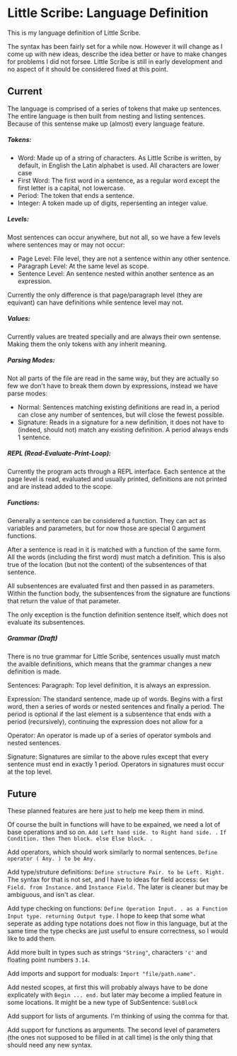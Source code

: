 # Little Scribe: Language Definition #

This is my language definition of Little Scribe.

The syntax has been fairly set for a while now. However it will change as
I come up with new ideas, describe the idea better or have to make changes
for problems I did not forsee. Little Scribe is still in early development
and no aspect of it should be considered fixed at this point.

## Current ##

The language is comprised of a series of tokens that make up sentences. The
entire language is then built from nesting and listing sentences. Because of
this sentense make up (almost) every language feature.

##### Tokens:
+   Word: Made up of a string of characters. As Little Scribe is written, by
    default, in English the Latin alphabet is used. All characters are lower
    case
+   First Word: The first word in a sentence, as a regular word except the
    first letter is a capital, not lowercase.
+   Period: The token that ends a sentence.
+   Integer: A token made up of digits, repersenting an integer value.

##### Levels:
Most sentences can occur anywhere, but not all, so we have a few levels where
sentences may or may not occur:
+   Page Level: File level, they are not a sentence within any other sentence.
+   Paragraph Level: At the same level as scope.
+   Sentence Level: An sentence nested within another sentence as an
    expression.

Currently the only difference is that page/paragraph level (they are equivant)
can have definitions while sentence level may not.

##### Values:
Currently values are treated specially and are always their own sentense.
Making them the only tokens with any inherit meaning.

##### Parsing Modes:
Not all parts of the file are read in the same way, but they are actually
so few we don't have to break them down by expressions, instead we have parse
modes:
+   Normal: Sentences matching existing definitions are read in, a period
    can close any number of sentences, but will close the fewest possible.
+   Signature: Reads in a signature for a new definition, it does not have to
    (indeed, should not) match any existing definition. A period always ends
    1 sentence.

##### REPL (Read-Evaluate-Print-Loop):
Currently the program acts through a REPL interface. Each sentence at the page
level is read, evaluated and usually printed, definitions are not printed and
are instead added to the scope.

##### Functions:
Generally a sentence can be considered a function. They can act as variables
and parameters, but for now those are special 0 argument functions.

After a sentence is read in it is matched with a function of the same form.
All the words (including the first word) must match a definition. This is also
true of the location (but not the content) of the subsentences of that
sentence.

All subsentences are evaluated first and then passed in as parameters. Within
the function body, the subsentences from the signature are functions that
return the value of that parameter.

The only exception is the function definition sentence itself, which does not
evaluate its subsentences.

##### Grammar (Draft)

There is no true grammar for Little Scribe, sentences usually must match the
avaible definitions, which means that the grammar changes a new definition
is made.

Sentences:
Paragraph: Top level definition, it is always an expression.

Expression: The standard sentence, made up of words. Begins with a first word,
then a series of words or nested sentences and finally a period. The period is
optional if the last element is a subsentence that ends with a period
(recursively), continuing the expression does not allow for a

Operator: An operator is made up of a series of operator symbols and nested
sentences.

Signature: Signatures are similar to the above rules except that every
sentence must end in exactly 1 period. Operators in signatures must
occur at the top level.

## Future ##

These planned features are here just to help me keep them in mind.

Of course the built in functions will have to be expained, we need a lot of
base operations and so on. `Add Left hand side. to Right hand side. .`
`If Condition. then Then block. else Else block. .`

Add operators, which should work similarly to normal sentences.
`Define operator ( Any. ) to be Any.`

Add type/struture definitions:
`Define structure Pair. to be Left. Right.`
The syntax for that is not set, and I have to ideas for field access:
`Get Field. from Instance.` and `Instance Field.` The later is cleaner but may
be ambiguous, and isn't as clear.

Add type checking on functions:
`Define Operation Input. . as a Function Input type. returning Output type.`
I hope to keep that some what seperate as adding type notations does not flow
in this language, but at the same time the type checks are just useful to
ensure correctness, so I would like to add them.

Add more built in types such as strings `"String"`, characters `'c'` and
floating point numbers `3.14`.

Add imports and support for moduals: `Import "file/path.name".`

Add nested scopes, at first this will probably always have to be done
explicately with `Begin ... end.` but later may become a implied feature
in some locations. It might be a new type of SubSentence: `SubBlock`

Add support for lists of arguments. I'm thinking of using the comma for that.

Add support for functions as arguments. The second level of parameters
(the ones not supposed to be filled in at call time) is the only thing that
should need any new syntax.
